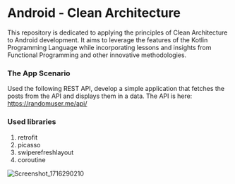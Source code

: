 # Android - Clean Architecture

This repository is dedicated to applying the principles of Clean Architecture to Android development. It aims to leverage the features of the Kotlin Programming Language while incorporating lessons and insights from Functional Programming and other innovative methodologies.

### The App Scenario

Used the following REST API, develop a simple application that fetches the
posts from the API and displays them in a data.
The API is here: https://randomuser.me/api/

### Used libraries

1.  retrofit
2.  picasso
3.  swiperefreshlayout
4.  coroutine

![Screenshot_1716290210](https://github.com/mobilions/Android-Clean-Architecture/assets/157694856/f9549f06-d822-41f8-bb99-5c7d7bb976d3)

